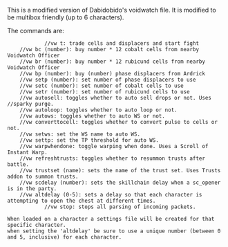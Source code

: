 This is a modified version of Dabidobido's voidwatch file. It is modified to be multibox friendly (up to 6 characters).

The commands are:

                //vw t: trade cells and displacers and start fight
		//vw bc (number): buy number * 12 cobalt cells from nearby Voidwatch Officer
		//vw br (number): buy number * 12 rubicund cells from nearby Voidwatch Officer
		//vw bp (number): buy (number) phase displacers from Ardrick
		//vw setp (number): set number of phase displacers to use
		//vw setc (number): set number of cobalt cells to use
		//vw setr (number): set number of rubicund cells to use
		//vw autosell: toggles whether to auto sell drops or not. Uses //sparky purge.
		//vw autoloop: toggles whether to auto loop or not.
		//vw autows: toggles whether to auto WS or not.
		//vw converttocell: toggles whether to convert pulse to cells or not.
		//vw setws: set the WS name to auto WS.
		//vw settp: set the TP threshold for auto WS.
		//vw warpwhendone: toggle warping when done. Uses a Scroll of Instant Warp.
		//vw refreshtrusts: toggles whether to resummon trusts after battle.
		//vw trustset (name): sets the name of the trust set. Uses Trusts addon to summon trusts.
		//vw scdelay (number): sets the skillchain delay when a sc_opener is in the party.
		//vw altdelay (0-5): sets a delay so that each character is attempting to open the chest at different times.
                //vw stop: stops all parsing of incoming packets.
    
    When loaded on a character a settings file will be created for that specific character.
    when setting the 'altdelay' be sure to use a unique number (between 0 and 5, inclusive) for each character.
